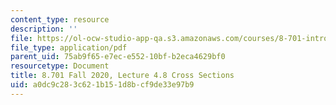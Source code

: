 ```yaml
---
content_type: resource
description: ''
file: https://ol-ocw-studio-app-qa.s3.amazonaws.com/courses/8-701-introduction-to-nuclear-and-particle-physics-fall-2020/a0dc9c283c621b151d8bcf9de33e97b9_MIT8_701f20_lec4.8.pdf
file_type: application/pdf
parent_uid: 75ab9f65-e7ec-e552-10bf-b2eca4629bf0
resourcetype: Document
title: 8.701 Fall 2020, Lecture 4.8 Cross Sections
uid: a0dc9c28-3c62-1b15-1d8b-cf9de33e97b9
---
```

